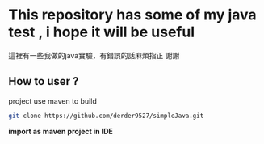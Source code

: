 # This repository has some of my java test , i hope it will be useful

這裡有一些我做的java實驗，有錯誤的話麻煩指正 謝謝

## How to user ?

project use maven to build

```bash
git clone https://github.com/derder9527/simpleJava.git
```

**import as maven project in IDE**
